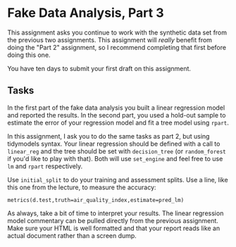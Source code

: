 # Fake Data Analysis, Part 3

This assignment asks you continue to work with the synthetic data
set from the previous two assignments. This assignment will _really_ benefit
from doing the "Part 2" assignment, so I recommend completing that first before
doing this one. 

You have ten days to submit your first draft on this assignment. 

## Tasks

In the first part of the fake data analysis you built a linear regression
model and reported the results. In the second part, you used a hold-out
sample to estimate the error of your regression model and fit a tree model
using `rpart`. 

In this assignment, I ask you to do the same tasks as part 2, but using tidymodels
syntax. Your linear regression should be defined with a call to `linear_reg` and the
tree should be set with `decision_tree` (or `random_forest` if you'd like to play with that). 
Both will use `set_engine` and feel free to use `lm` and `rpart` respectively. 

Use `initial_split` to do your training and assessment splits. Use a line, like
this one from the lecture, to measure the accuracy: 
```
metrics(d.test,truth=air_quality_index,estimate=pred_lm)
```

As always, take a bit of time to interpret your results. The linear regression
model commentary can be pulled directly from the previous assignment. Make
sure your HTML is well formatted and that your report reads like an actual
document rather than a screen dump. 



